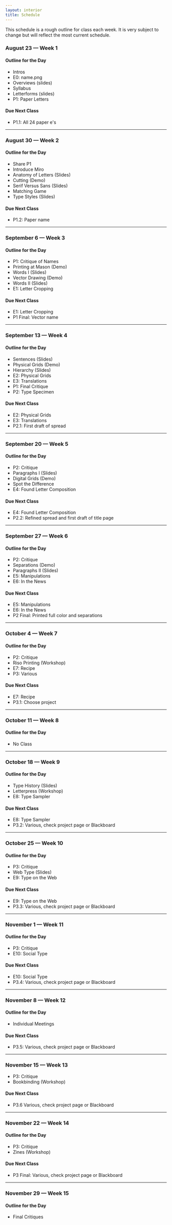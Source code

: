 ```yaml
---
layout: interior
title: Schedule
---
```



This schedule is a rough outline for class each week. It is very subject to change but will reflect the most current schedule.

### August 23 &mdash; Week 1
#### Outline for the Day
* Intros
* E0: name.png
* Overviews (slides)
* Syllabus
* Letterforms (slides)
* P1: Paper Letters

#### Due Next Class
* P1.1: All 24 paper e's

---

### August 30 &mdash; Week 2
#### Outline for the Day
* Share P1
* Introduce Miro
* Anatomy of Letters (Slides)
* Cutting (Demo)
* Serif Versus Sans (Slides)
* Matching Game
* Type Styles (Slides)

#### Due Next Class
* P1.2: Paper name

---

### September 6 &mdash; Week 3
#### Outline for the Day
* P1: Critique of Names
* Printing at Mason (Demo)
* Words I (Slides)
* Vector Drawing (Demo)
* Words II (Slides)
* E1: Letter Cropping

#### Due Next Class
* E1: Letter Cropping
* P1 Final: Vector name

---

### September 13 &mdash; Week 4
#### Outline for the Day
* Sentences (Slides)
* Physical Grids (Demo)
* Hierarchy (Slides)
* E2: Physical Grids
* E3: Translations
* P1: Final Critique
* P2: Type Specimen

#### Due Next Class
* E2: Physical Grids
* E3: Translations
* P2.1: First draft of spread

---

### September 20 &mdash; Week 5
#### Outline for the Day
* P2: Critique
* Paragraphs I (Slides)
* Digital Grids (Demo)
* Spot the Difference
* E4: Found Letter Composition

#### Due Next Class
* E4: Found Letter Composition
* P2.2: Refined spread and first draft of title page

---

### September 27 &mdash; Week 6
#### Outline for the Day
* P2: Critique
* Separations (Demo)
* Paragraphs II (Slides)
* E5: Manipulations
* E6: In the News

#### Due Next Class
* E5: Manipulations
* E6: In the News
* P2 Final: Printed full color and separations

---

### October 4 &mdash; Week 7
#### Outline for the Day
* P2: Critique
* Riso Printing (Workshop)
* E7: Recipe
* P3: Various

#### Due Next Class
* E7: Recipe
* P3.1: Choose project

---

### October 11 &mdash; Week 8
#### Outline for the Day
* No Class

---

### October 18 &mdash; Week 9
#### Outline for the Day
* Type History (Slides)
* Letterpress (Workshop)
* E8: Type Sampler

#### Due Next Class
* E8: Type Sampler
* P3.2: Various, check project page or Blackboard

---

### October 25 &mdash; Week 10
#### Outline for the Day
* P3: Critique
* Web Type (Slides)
* E9: Type on the Web

#### Due Next Class
* E9: Type on the Web
* P3.3: Various, check project page or Blackboard

---

### November 1 &mdash; Week 11
#### Outline for the Day
* P3: Critique
* E10: Social Type

#### Due Next Class
* E10: Social Type
* P3.4: Various, check project page or Blackboard

---

### November 8 &mdash; Week 12
#### Outline for the Day
* Individual Meetings

#### Due Next Class
* P3.5: Various, check project page or Blackboard

---

### November 15 &mdash; Week 13
* P3: Critique
* Bookbinding (Workshop)

#### Due Next Class
* P3.6 Various, check project page or Blackboard

---

### November 22 &mdash; Week 14
#### Outline for the Day
* P3: Critique
* Zines (Workshop)

#### Due Next Class
* P3 Final: Various, check project page or Blackboard

---

### November 29 &mdash; Week 15
#### Outline for the Day
* Final Critiques
